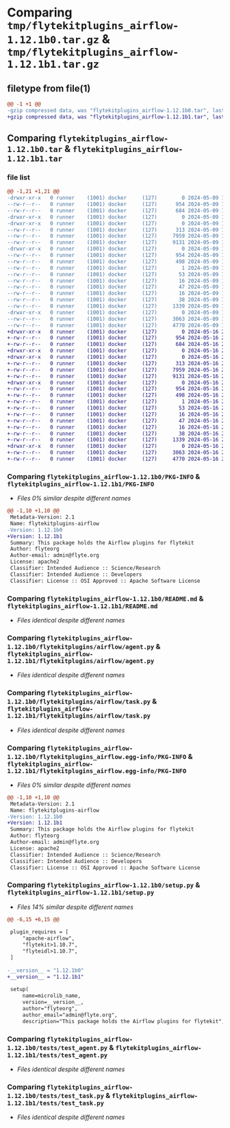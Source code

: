 # Comparing `tmp/flytekitplugins_airflow-1.12.1b0.tar.gz` & `tmp/flytekitplugins_airflow-1.12.1b1.tar.gz`

## filetype from file(1)

```diff
@@ -1 +1 @@
-gzip compressed data, was "flytekitplugins_airflow-1.12.1b0.tar", last modified: Thu May  9 17:17:06 2024, max compression
+gzip compressed data, was "flytekitplugins_airflow-1.12.1b1.tar", last modified: Thu May 16 22:53:09 2024, max compression
```

## Comparing `flytekitplugins_airflow-1.12.1b0.tar` & `flytekitplugins_airflow-1.12.1b1.tar`

### file list

```diff
@@ -1,21 +1,21 @@
-drwxr-xr-x   0 runner    (1001) docker     (127)        0 2024-05-09 17:17:06.905829 flytekitplugins_airflow-1.12.1b0/
--rw-r--r--   0 runner    (1001) docker     (127)      954 2024-05-09 17:17:06.905829 flytekitplugins_airflow-1.12.1b0/PKG-INFO
--rw-r--r--   0 runner    (1001) docker     (127)      684 2024-05-09 17:16:42.000000 flytekitplugins_airflow-1.12.1b0/README.md
-drwxr-xr-x   0 runner    (1001) docker     (127)        0 2024-05-09 17:17:06.901829 flytekitplugins_airflow-1.12.1b0/flytekitplugins/
-drwxr-xr-x   0 runner    (1001) docker     (127)        0 2024-05-09 17:17:06.901829 flytekitplugins_airflow-1.12.1b0/flytekitplugins/airflow/
--rw-r--r--   0 runner    (1001) docker     (127)      313 2024-05-09 17:16:42.000000 flytekitplugins_airflow-1.12.1b0/flytekitplugins/airflow/__init__.py
--rw-r--r--   0 runner    (1001) docker     (127)     7959 2024-05-09 17:16:42.000000 flytekitplugins_airflow-1.12.1b0/flytekitplugins/airflow/agent.py
--rw-r--r--   0 runner    (1001) docker     (127)     9131 2024-05-09 17:16:42.000000 flytekitplugins_airflow-1.12.1b0/flytekitplugins/airflow/task.py
-drwxr-xr-x   0 runner    (1001) docker     (127)        0 2024-05-09 17:17:06.905829 flytekitplugins_airflow-1.12.1b0/flytekitplugins_airflow.egg-info/
--rw-r--r--   0 runner    (1001) docker     (127)      954 2024-05-09 17:17:06.000000 flytekitplugins_airflow-1.12.1b0/flytekitplugins_airflow.egg-info/PKG-INFO
--rw-r--r--   0 runner    (1001) docker     (127)      498 2024-05-09 17:17:06.000000 flytekitplugins_airflow-1.12.1b0/flytekitplugins_airflow.egg-info/SOURCES.txt
--rw-r--r--   0 runner    (1001) docker     (127)        1 2024-05-09 17:17:06.000000 flytekitplugins_airflow-1.12.1b0/flytekitplugins_airflow.egg-info/dependency_links.txt
--rw-r--r--   0 runner    (1001) docker     (127)       53 2024-05-09 17:17:06.000000 flytekitplugins_airflow-1.12.1b0/flytekitplugins_airflow.egg-info/entry_points.txt
--rw-r--r--   0 runner    (1001) docker     (127)       16 2024-05-09 17:17:06.000000 flytekitplugins_airflow-1.12.1b0/flytekitplugins_airflow.egg-info/namespace_packages.txt
--rw-r--r--   0 runner    (1001) docker     (127)       47 2024-05-09 17:17:06.000000 flytekitplugins_airflow-1.12.1b0/flytekitplugins_airflow.egg-info/requires.txt
--rw-r--r--   0 runner    (1001) docker     (127)       16 2024-05-09 17:17:06.000000 flytekitplugins_airflow-1.12.1b0/flytekitplugins_airflow.egg-info/top_level.txt
--rw-r--r--   0 runner    (1001) docker     (127)       38 2024-05-09 17:17:06.905829 flytekitplugins_airflow-1.12.1b0/setup.cfg
--rw-r--r--   0 runner    (1001) docker     (127)     1339 2024-05-09 17:17:06.000000 flytekitplugins_airflow-1.12.1b0/setup.py
-drwxr-xr-x   0 runner    (1001) docker     (127)        0 2024-05-09 17:17:06.905829 flytekitplugins_airflow-1.12.1b0/tests/
--rw-r--r--   0 runner    (1001) docker     (127)     3063 2024-05-09 17:16:42.000000 flytekitplugins_airflow-1.12.1b0/tests/test_agent.py
--rw-r--r--   0 runner    (1001) docker     (127)     4770 2024-05-09 17:16:42.000000 flytekitplugins_airflow-1.12.1b0/tests/test_task.py
+drwxr-xr-x   0 runner    (1001) docker     (127)        0 2024-05-16 22:53:09.671133 flytekitplugins_airflow-1.12.1b1/
+-rw-r--r--   0 runner    (1001) docker     (127)      954 2024-05-16 22:53:09.671133 flytekitplugins_airflow-1.12.1b1/PKG-INFO
+-rw-r--r--   0 runner    (1001) docker     (127)      684 2024-05-16 22:52:45.000000 flytekitplugins_airflow-1.12.1b1/README.md
+drwxr-xr-x   0 runner    (1001) docker     (127)        0 2024-05-16 22:53:09.667133 flytekitplugins_airflow-1.12.1b1/flytekitplugins/
+drwxr-xr-x   0 runner    (1001) docker     (127)        0 2024-05-16 22:53:09.667133 flytekitplugins_airflow-1.12.1b1/flytekitplugins/airflow/
+-rw-r--r--   0 runner    (1001) docker     (127)      313 2024-05-16 22:52:45.000000 flytekitplugins_airflow-1.12.1b1/flytekitplugins/airflow/__init__.py
+-rw-r--r--   0 runner    (1001) docker     (127)     7959 2024-05-16 22:52:45.000000 flytekitplugins_airflow-1.12.1b1/flytekitplugins/airflow/agent.py
+-rw-r--r--   0 runner    (1001) docker     (127)     9131 2024-05-16 22:52:45.000000 flytekitplugins_airflow-1.12.1b1/flytekitplugins/airflow/task.py
+drwxr-xr-x   0 runner    (1001) docker     (127)        0 2024-05-16 22:53:09.671133 flytekitplugins_airflow-1.12.1b1/flytekitplugins_airflow.egg-info/
+-rw-r--r--   0 runner    (1001) docker     (127)      954 2024-05-16 22:53:09.000000 flytekitplugins_airflow-1.12.1b1/flytekitplugins_airflow.egg-info/PKG-INFO
+-rw-r--r--   0 runner    (1001) docker     (127)      498 2024-05-16 22:53:09.000000 flytekitplugins_airflow-1.12.1b1/flytekitplugins_airflow.egg-info/SOURCES.txt
+-rw-r--r--   0 runner    (1001) docker     (127)        1 2024-05-16 22:53:09.000000 flytekitplugins_airflow-1.12.1b1/flytekitplugins_airflow.egg-info/dependency_links.txt
+-rw-r--r--   0 runner    (1001) docker     (127)       53 2024-05-16 22:53:09.000000 flytekitplugins_airflow-1.12.1b1/flytekitplugins_airflow.egg-info/entry_points.txt
+-rw-r--r--   0 runner    (1001) docker     (127)       16 2024-05-16 22:53:09.000000 flytekitplugins_airflow-1.12.1b1/flytekitplugins_airflow.egg-info/namespace_packages.txt
+-rw-r--r--   0 runner    (1001) docker     (127)       47 2024-05-16 22:53:09.000000 flytekitplugins_airflow-1.12.1b1/flytekitplugins_airflow.egg-info/requires.txt
+-rw-r--r--   0 runner    (1001) docker     (127)       16 2024-05-16 22:53:09.000000 flytekitplugins_airflow-1.12.1b1/flytekitplugins_airflow.egg-info/top_level.txt
+-rw-r--r--   0 runner    (1001) docker     (127)       38 2024-05-16 22:53:09.671133 flytekitplugins_airflow-1.12.1b1/setup.cfg
+-rw-r--r--   0 runner    (1001) docker     (127)     1339 2024-05-16 22:53:09.000000 flytekitplugins_airflow-1.12.1b1/setup.py
+drwxr-xr-x   0 runner    (1001) docker     (127)        0 2024-05-16 22:53:09.671133 flytekitplugins_airflow-1.12.1b1/tests/
+-rw-r--r--   0 runner    (1001) docker     (127)     3063 2024-05-16 22:52:45.000000 flytekitplugins_airflow-1.12.1b1/tests/test_agent.py
+-rw-r--r--   0 runner    (1001) docker     (127)     4770 2024-05-16 22:52:45.000000 flytekitplugins_airflow-1.12.1b1/tests/test_task.py
```

### Comparing `flytekitplugins_airflow-1.12.1b0/PKG-INFO` & `flytekitplugins_airflow-1.12.1b1/PKG-INFO`

 * *Files 0% similar despite different names*

```diff
@@ -1,10 +1,10 @@
 Metadata-Version: 2.1
 Name: flytekitplugins-airflow
-Version: 1.12.1b0
+Version: 1.12.1b1
 Summary: This package holds the Airflow plugins for flytekit
 Author: flyteorg
 Author-email: admin@flyte.org
 License: apache2
 Classifier: Intended Audience :: Science/Research
 Classifier: Intended Audience :: Developers
 Classifier: License :: OSI Approved :: Apache Software License
```

### Comparing `flytekitplugins_airflow-1.12.1b0/README.md` & `flytekitplugins_airflow-1.12.1b1/README.md`

 * *Files identical despite different names*

### Comparing `flytekitplugins_airflow-1.12.1b0/flytekitplugins/airflow/agent.py` & `flytekitplugins_airflow-1.12.1b1/flytekitplugins/airflow/agent.py`

 * *Files identical despite different names*

### Comparing `flytekitplugins_airflow-1.12.1b0/flytekitplugins/airflow/task.py` & `flytekitplugins_airflow-1.12.1b1/flytekitplugins/airflow/task.py`

 * *Files identical despite different names*

### Comparing `flytekitplugins_airflow-1.12.1b0/flytekitplugins_airflow.egg-info/PKG-INFO` & `flytekitplugins_airflow-1.12.1b1/flytekitplugins_airflow.egg-info/PKG-INFO`

 * *Files 0% similar despite different names*

```diff
@@ -1,10 +1,10 @@
 Metadata-Version: 2.1
 Name: flytekitplugins-airflow
-Version: 1.12.1b0
+Version: 1.12.1b1
 Summary: This package holds the Airflow plugins for flytekit
 Author: flyteorg
 Author-email: admin@flyte.org
 License: apache2
 Classifier: Intended Audience :: Science/Research
 Classifier: Intended Audience :: Developers
 Classifier: License :: OSI Approved :: Apache Software License
```

### Comparing `flytekitplugins_airflow-1.12.1b0/setup.py` & `flytekitplugins_airflow-1.12.1b1/setup.py`

 * *Files 14% similar despite different names*

```diff
@@ -6,15 +6,15 @@
 
 plugin_requires = [
     "apache-airflow",
     "flytekit>1.10.7",
     "flyteidl>1.10.7",
 ]
 
-__version__ = "1.12.1b0"
+__version__ = "1.12.1b1"
 
 setup(
     name=microlib_name,
     version=__version__,
     author="flyteorg",
     author_email="admin@flyte.org",
     description="This package holds the Airflow plugins for flytekit",
```

### Comparing `flytekitplugins_airflow-1.12.1b0/tests/test_agent.py` & `flytekitplugins_airflow-1.12.1b1/tests/test_agent.py`

 * *Files identical despite different names*

### Comparing `flytekitplugins_airflow-1.12.1b0/tests/test_task.py` & `flytekitplugins_airflow-1.12.1b1/tests/test_task.py`

 * *Files identical despite different names*


